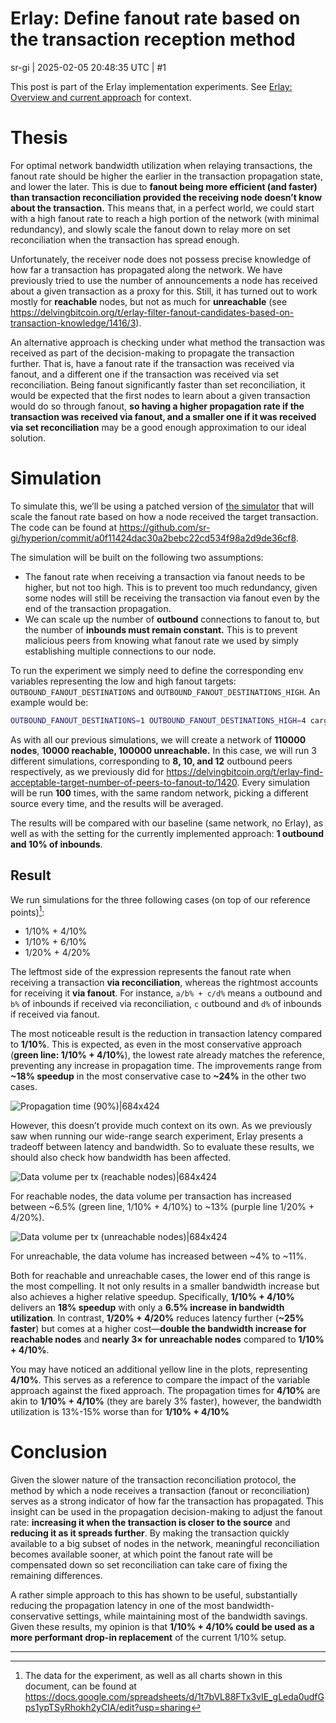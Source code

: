 # Erlay: Define fanout rate based on the transaction reception method

sr-gi | 2025-02-05 20:48:35 UTC | #1

This post is part of the Erlay implementation experiments. See [Erlay: Overview and current approach](https://delvingbitcoin.org/t/erlay-overview-and-current-approach/1415) for context.

# Thesis

For optimal network bandwidth utilization when relaying transactions, the fanout rate should be higher the earlier in the transaction propagation state, and lower the later. This is due to **fanout being more efficient (and faster) than transaction reconciliation provided the receiving node doesn’t know about the transaction.** This means that, in a perfect world, we could start with a high fanout rate to reach a high portion of the network (with minimal redundancy), and slowly scale the fanout down to relay more on set reconciliation when the transaction has spread enough.

Unfortunately, the receiver node does not possess precise knowledge of how far a transaction has propagated along the network. We have previously tried to use the number of announcements a node has received about a given transaction as a proxy for this. Still, it has turned out to work mostly for **reachable** nodes, but not as much for **unreachable** (see https://delvingbitcoin.org/t/erlay-filter-fanout-candidates-based-on-transaction-knowledge/1416/3).

An alternative approach is checking under what method the transaction was received as part of the decision-making to propagate the transaction further. That is, have a fanout rate if the transaction was received via fanout, and a different one if the transaction was received via set reconciliation. Being fanout significantly faster than set reconciliation, it would be expected that the first nodes to learn about a given transaction would do so through fanout, **so having a higher propagation rate if the transaction was received via fanout, and a smaller one if it was received via set reconciliation** may be a good enough approximation to our ideal solution.

# Simulation

To simulate this, we’ll be using a patched version of [the simulator](https://delvingbitcoin.org/t/hyperion-a-discrete-time-network-event-simulator-for-bitcoin-core/1042) that will scale the fanout rate based on how a node received the target transaction. The code can be found at https://github.com/sr-gi/hyperion/commit/a0f11424dac30a2bebc22cd534f98a2d9de36cf8.

The simulation will be built on the following two assumptions:

- The fanout rate when receiving a transaction via fanout needs to be higher, but not too high. This is to prevent too much redundancy, given some nodes will still be receiving the transaction via fanout even by the end of the transaction propagation.
- We can scale up the number of **outbound** connections to fanout to, but the number of **inbounds must remain constant.** This is to prevent malicious peers from knowing what fanout rate we used by simply establishing multiple connections to our node.

To run the experiment we simply need to define the corresponding env variables representing the low and high fanout targets: `OUTBOUND_FANOUT_DESTINATIONS` and `OUTBOUND_FANOUT_DESTINATIONS_HIGH`. An example would be:

```bash
OUTBOUND_FANOUT_DESTINATIONS=1 OUTBOUND_FANOUT_DESTINATIONS_HIGH=4 cargo run --release --erlay -n 100
```

As with all our previous simulations, we will create a network of **110000 nodes**, **10000 reachable, 100000 unreachable.** In this case, we will run 3 different simulations, corresponding to **8, 10, and 12** outbound peers respectively, as we previously did for https://delvingbitcoin.org/t/erlay-find-acceptable-target-number-of-peers-to-fanout-to/1420. Every simulation will be run **100** times, with the same random network, picking a different source every time, and the results will be averaged.

The results will be compared with our baseline (same network, no Erlay), as well as with the setting for the currently implemented approach: **1 outbound and 10% of inbounds**.

## Result

We run simulations for the three following cases (on top of our reference points)[^1]:

- 1/10% + 4/10%
- 1/10% + 6/10%
- 1/20% + 4/20%

The leftmost side of the expression represents the fanout rate when receiving a transaction **via reconciliation**, whereas the rightmost accounts for receiving it **via fanout**. For instance, `a/b% + c/d%` means `a` outbound and `b%` of inbounds if received via reconciliation, `c` outbound and `d%` of inbounds if received via fanout.

The most noticeable result is the reduction in transaction latency compared to **1/10%**. This is expected, as even in the most conservative approach (**green line: 1/10% + 4/10%**), the lowest rate already matches the reference, preventing any increase in propagation time. The improvements range from **~18% speedup** in the most conservative case to **~24%** in the other two cases.

![Propagation time (90%)|684x424](upload://kPq6YfhqBDDxpeDXKqNoHLXDNhg.png)

However, this doesn’t provide much context on its own. As we previously saw when running our wide-range search experiment, Erlay presents a tradeoff between latency and bandwidth. So to evaluate these results, we should also check how bandwidth has been affected. 

![Data volume per tx (reachable nodes)|684x424](upload://8I6s1HD04w4uRLMcxXXLgAMn91J.png)

For reachable nodes, the data volume per transaction has increased between ~6.5% (green line, 1/10% + 4/10%) to ~13% (purple line 1/20% + 4/20%).

![Data volume per tx (unreachable nodes)|684x424](upload://f9qvZOsfZ5O7twgwlgVZrATfasA.png)

For unreachable, the data volume has increased between ~4% to ~11%.

Both for reachable and unreachable cases, the lower end of this range is the most compelling. It not only results in a smaller bandwidth increase but also achieves a higher relative speedup. Specifically, **1/10% + 4/10%** delivers an **18% speedup** with only a **6.5% increase in bandwidth utilization**. In contrast, **1/20% + 4/20%** reduces latency further (**~25% faster**) but comes at a higher cost—**double the bandwidth increase for reachable nodes** and **nearly 3× for unreachable nodes** compared to **1/10% + 4/10%**.

You may have noticed an additional yellow line in the plots, representing **4/10%**. This serves as a reference to compare the impact of the variable approach against the fixed approach. The propagation times for **4/10%** are akin to **1/10% + 4/10%** (they are barely 3% faster), however, the bandwidth utilization is 13%-15% worse than for **1/10% + 4/10%** 

# Conclusion

Given the slower nature of the transaction reconciliation protocol, the method by which a node receives a transaction (fanout or reconciliation) serves as a strong indicator of how far the transaction has propagated. This insight can be used in the propagation decision-making to adjust the fanout rate: **increasing it when the transaction is closer to the source** and **reducing it as it spreads further**. By making the transaction quickly available to a big subset of nodes in the network, meaningful reconciliation becomes available sooner, at which point the fanout rate will be compensated down so set reconciliation can take care of fixing the remaining differences.

A rather simple approach to this has shown to be useful, substantially reducing the propagation latency in one of the most bandwidth-conservative settings, while maintaining most of the bandwidth savings. Given these results, my opinion is that **1/10% + 4/10% could be used as a more performant drop-in replacement** of the current 1/10% setup.

[^1]: The data for the experiment, as well as all charts shown in this document, can be found at https://docs.google.com/spreadsheets/d/1t7bVL88FTx3vIE_gLeda0udfGps1ypTSyRhokh2yCIA/edit?usp=sharing

-------------------------


